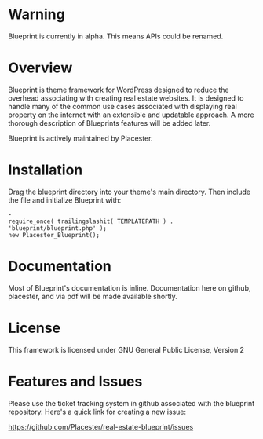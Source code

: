 # Warning
Blueprint is currently in alpha. This means APIs could be renamed. 

# Overview
Blueprint is theme framework for WordPress designed to reduce the overhead associating with creating real estate websites. It is designed to handle many of the common use cases associated with displaying real property on the internet with an extensible and updatable approach. A more thorough description of Blueprints features will be added later.

Blueprint is actively maintained by Placester. 

# Installation 
Drag the blueprint directory into your theme's main directory. Then include the file and initialize Blueprint with:

	-
	require_once( trailingslashit( TEMPLATEPATH ) . 'blueprint/blueprint.php' );
	new Placester_Blueprint();

# Documentation
Most of Blueprint's documentation is inline. Documentation here on github, placester, and via pdf will be made available shortly. 

# License
This framework is licensed under GNU General Public License, Version 2

# Features and Issues
Please use the ticket tracking system in github associated with the blueprint repository. Here's a quick link for creating a new issue:

https://github.com/Placester/real-estate-blueprint/issues